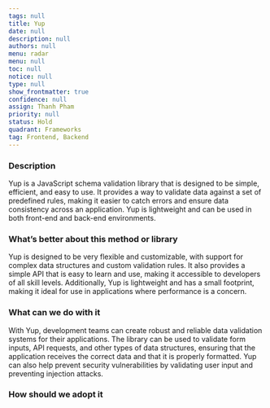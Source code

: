 ```yaml
---
tags: null
title: Yup
date: null
description: null
authors: null
menu: radar
menu: null
toc: null
notice: null
type: null
show_frontmatter: true
confidence: null
assign: Thanh Pham
priority: null
status: Hold
quadrant: Frameworks
tag: Frontend, Backend
---
```


<!-- table_of_contents 54aa0f68-3623-4965-a242-59e6e22eee4a -->

### Description

Yup is a JavaScript schema validation library that is designed to be simple, efficient, and easy to use. It provides a way to validate data against a set of predefined rules, making it easier to catch errors and ensure data consistency across an application. Yup is lightweight and can be used in both front-end and back-end environments.

### What’s better about this method or library

Yup is designed to be very flexible and customizable, with support for complex data structures and custom validation rules. It also provides a simple API that is easy to learn and use, making it accessible to developers of all skill levels. Additionally, Yup is lightweight and has a small footprint, making it ideal for use in applications where performance is a concern.

### What can we do with it

With Yup, development teams can create robust and reliable data validation systems for their applications. The library can be used to validate form inputs, API requests, and other types of data structures, ensuring that the application receives the correct data and that it is properly formatted. Yup can also help prevent security vulnerabilities by validating user input and preventing injection attacks.

### How should we adopt it


<!-- child_database ae64cb75-e9a2-42a6-855c-566368c0f837 -->
